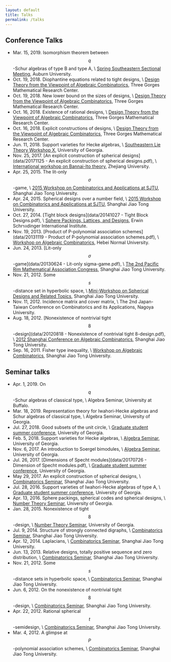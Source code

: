 ```yaml
---
layout: default
title: Talks
permalink: /talks
---
```


## Conference Talks

* Mar. 15, 2019. Isomorphism theorem between $$q$$-Schur algebras of type B and type A, \\
  [Spring Southeastern Sectional Meeting](https://www.ams.org/meetings/sectional/2261_program.html),
  Auburn University.
* Oct. 19, 2018. Diophantine equations related to tight designs, \\
  [Design Theory from the Viewpoint of Algebraic Combinatorics](http://ziqing.org/conference/DTVAC2018/),
  Three Gorges Mathematical Research Center.
* Oct. 19, 2018. New lower bound on the sizes of designs, \\
  [Design Theory from the Viewpoint of Algebraic Combinatorics](http://ziqing.org/conference/DTVAC2018/),
  Three Gorges Mathematical Research Center.
* Oct. 16, 2018. Existence of rational designs, \\
  [Design Theory from the Viewpoint of Algebraic Combinatorics](http://ziqing.org/conference/DTVAC2018/),
  Three Gorges Mathematical Research Center.
* Oct. 16, 2018. Explicit constructions of designs, \\
  [Design Theory from the Viewpoint of Algebraic Combinatorics](http://ziqing.org/conference/DTVAC2018/),
  Three Gorges Mathematical Research Center.
* Jun. 11, 2018. Support varieties for Hecke algebras, \\
  [Southeastern Lie Theory Workshop X](https://www.math.lsu.edu/~pramod/selie/10/),
  University of Georgia.
* Nov. 25, 2017. [An explicit construction of spherical designs](data/20171125 - An explicit construction of spherical designs.pdf), \\
  [International workshop on Bannai-Ito theory](http://person.zju.edu.cn/en/tfeng/706390.html),
  Zhejiang University.
* Apr. 25, 2015. The lit-only $$\sigma$$-game, \\
  [2015 Workshop on Combinatorics and Applications at SJTU](http://math.sjtu.edu.cn/Conference/2015WCA/home.php),
  Shanghai Jiao Tong University.
* Apr. 24, 2015. Spherical designs over a number field, \\
  [2015 Workshop on Combinatorics and Applications at SJTU](http://math.sjtu.edu.cn/Conference/2015WCA/home.php),
  Shanghai Jiao Tong University.
* Oct. 27, 2014. [Tight block designs](data/20141027 - Tight Block Designs.pdf), \\
  [Sphere Packings, Lattices, and Designs](http://www.math.tugraz.at/ESI2014/workshop2.html),
  Erwin Schrรถdinger International Institute.
* Nov. 19, 2013. [Product of P-polynomial association schemes](data/20131119 - Product of P-polynomial association schemes.pdf), \\
  [Workshop on Algebraic Combinatorics](http://pip.hebcma.com/mjm/),
  Hebei Normal University.
* Jun. 24, 2013. [Lit-only $$\sigma$$-game](data/20130624 - Lit-only sigma-game.pdf), \\
  [The 2nd Pacific Rim Mathematical Association Congress](http://meeting.healife.com/prima2013/),
  Shanghai Jiao Tong University.
* Nov. 21, 2012. Some $$s$$-distance set in hyperbolic space, \\
  [Mini-Workshop on Spherical Designs and Related Topics](http://math.sjtu.edu.cn/conference/mini/),
  Shanghai Jiao Tong University.
* Nov. 11, 2012. Incidence matrix and cover matrix, \\
  The 2nd Japan-Taiwan Conference on Combinatorics and its Applications,
  Nagoya University.
* Aug. 18, 2012. [Nonexistence of nontrivial tight $$8$$-design](data/20120818 - Nonexistence of nontrivial tight 8-design.pdf), \\
  [2012 Shanghai Conference on Algebraic Combinatorics](http://math.sjtu.edu.cn/Conference/SCAC/),
  Shanghai Jiao Tong University.
* Sep. 16, 2011. Fisher type inequality, \\
  [Workshop on Algebraic Combinatorics](http://math.sjtu.edu.cn/Conference/WACSJTU/index.html),
  Shanghai Jiao Tong University.

## Seminar talks

* Apr. 1, 2019. On $$q$$-Schur algebras of classical type, \\
  Algebra Seminar, University at Buffalo.
* Mar. 18, 2019. Representation theory for Iwahori-Hecke algebras and Schur algebras of classical type, \\
  Algebra Seminar, University of Georgia.
* Jul. 27, 2018. Good subsets of the unit circle, \\
  [Graduate student summer conference](https://research.franklin.uga.edu/agant/content/mock-ams-conference-2018),
  University of Georgia.
* Feb. 5, 2018. Support varieties for Hecke algebras, \\
  [Algebra Seminar](https://calendar.google.com/calendar/event?eid=NWdlajZzYjY4bm5xdXVldml1YW9tZmxkNGVfMjAxODAyMDVUMjAzMDAwWiBzczRwczhoMDN2NjJmMXZodWY0MGMyajg3b0Bn&ctz=America/New_York),
  University of Georgia.
* Nov. 6, 2017. An introduction to Soergel bimodules, \\
  [Algebra Seminar](https://calendar.google.com/calendar/event?eid=NWdlajZzYjY4bm5xdXVldml1YW9tZmxkNGVfMjAxNzExMDZUMjAzMDAwWiBzczRwczhoMDN2NjJmMXZodWY0MGMyajg3b0Bn&ctz=America/New_York),
  University of Georgia.
* Jul. 26, 2017. [Dimensions of Specht modules](data/20170726 - Dimension of Specht modules.pdf), \\
  [Graduate student summer conference](https://research.franklin.uga.edu/agant/content/mock-ams-conference-2017),
  University of Georgia.
* May 29, 2017. An explicit construction of spherical designs, \\
  [Combinatorics Seminar](http://math.sjtu.edu.cn/conference/Bannai/2017/home.php),
  Shanghai Jiao Tong University.
* Jul. 28, 2016. Support varieties of Iwahori-Hecke algebras of type A, \\
  [Graduate student summer conference](https://research.franklin.uga.edu/agant/content/mock-ams-conference-2016),
  University of Georgia.
* Apr. 13, 2016. Sphere packings, spherical codes and spherical designs, \\
  [Number Theory Seminar](https://calendar.google.com/calendar/event?eid=bHZnc2xpN3Q5ZGU4OWRvN3NqaGM3cjJkNzQgdWdhbnVtYmVydGhlb3J5QG0&ctz=America/New_York),
  University of Georgia.
* Jan. 28, 2015. Nonexistence of tight $$8$$-design, \\
  [Number Theory Seminar](https://calendar.google.com/calendar/event?eid=ZmtqNjFvYWJxZW4zY2lrNjlqcGZnZzFzaDAgdWdhbnVtYmVydGhlb3J5QG0&ctz=America/New_York),
  University of Georgia.
* Jul. 9, 2014. Structure of strongly connected digraphs, \\
  [Combinatorics Seminar](http://math.sjtu.edu.cn/conference/Bannai/2014/home.php),
  Shanghai Jiao Tong University.
* Apr. 12, 2014. Laplacians, \\
  [Combinatorics Seminar](http://math.sjtu.edu.cn/conference/Bannai/2014/home.php),
  Shanghai Jiao Tong University.
* Jun. 13, 2013. Relative designs, totally positive sequence and zero distribution, \\
  [Combinatorics Seminar](http://math.sjtu.edu.cn/conference/Bannai/2013/home.php),
  Shanghai Jiao Tong University.
* Nov. 21, 2012. Some $$s$$-distance sets in hyperbolic space, \\
  [Combinatorics Seminar](http://math.sjtu.edu.cn/conference/Bannai/2012/),
  Shanghai Jiao Tong University.
* Jun. 6, 2012. On the nonexistence of nontrivial tight $$8$$-design, \\
  [Combinatorics Seminar](http://math.sjtu.edu.cn/conference/Bannai/2012/),
  Shanghai Jiao Tong University.
* Apr. 22, 2012. Rational spherical $$t$$-semidesign, \\
  [Combinatorics Seminar](http://math.sjtu.edu.cn/conference/Bannai/2012/),
  Shanghai Jiao Tong University.
* Mar. 4, 2012. A glimpse at $$P$$-polynomial association schemes, \\
  [Combinatorics Seminar](http://math.sjtu.edu.cn/conference/Bannai/2012/),
  Shanghai Jiao Tong University.

